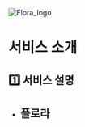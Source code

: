![Flora_logo](https://user-images.githubusercontent.com/89143804/219278728-8bf7f6da-0cb9-4821-8588-ee7a3bfaa4b4.png)

# 서비스 소개

## 1️⃣ 서비스 설명


- **플로라**
  - 